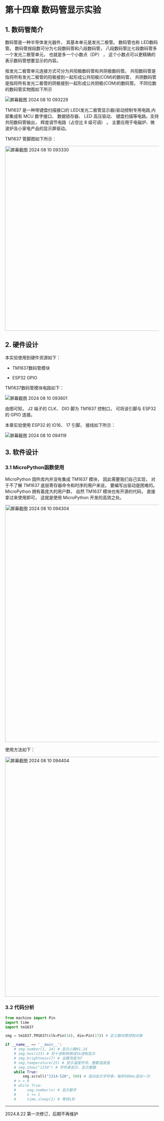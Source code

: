 # 第十四章 数码管显示实验

## 1. 数码管简介

数码管是一种半导体发光器件， 其基本单元是发光二极管。 数码管也称 LED数码管。 数码管按段数可分为七段数码管和八段数码管， 八段数码管比七段数码管多一个发光二极管单元， 也就是多一个小数点（DP） ， 这个小数点可以更精确的表示数码管想要显示的内容。

按发光二极管单元连接方式可分为共阳极数码管和共阴极数码管。 共阳数码管是指将所有发光二极管的阳极接到一起形成公共阳极(COM)的数码管， 共阴数码管是指将所有发光二极管的阴极接到一起形成公共阴极(COM)的数码管。 不同位数的数码管实物图如下所示

![屏幕截图 2024 08 10 093229](https://img.picgo.net/2024/08/10/-2024-08-10-0932298da15ce8d1182bd5.png)

TM1637 是一种带键盘扫描接口的 LED(发光二极管显示器)驱动控制专用电路,内部集成有 MCU 数字接口、 数据锁存器、 LED 高压驱动、 键盘扫描等电路。支持共阳数码管输出， 辉度调节电路（占空比 8 级可调） 。 主要应用于电磁炉、微波炉及小家电产品的显示屏驱动。

TM1637 管脚图如下所示：

<img src="https://img.picgo.net/2024/08/10/-2024-08-10-0933302e768dac5e4ba2cd.png" title="" alt="屏幕截图 2024 08 10 093330" width="605">

## 2. 硬件设计

本实验使用到硬件资源如下：

- TM1637数码管模块

- ESP32 GPIO

TM1637数码管模块电路如下：

![屏幕截图 2024 08 10 093601](https://img.picgo.net/2024/08/10/-2024-08-10-09360140f3c55100d56896.png)

由图可知， J2 端子的 CLK、 DIO 脚为 TM1637 控制口， 可将该引脚与 ESP32的 GPIO 连接。

本章实验使用 ESP32 的 IO16、 17 引脚， 接线如下所示：

![屏幕截图 2024 08 10 094119](https://img.picgo.net/2024/08/10/-2024-08-10-0941191713515d4ae716ef.png)

## 3. 软件设计

### 3.1 MicroPython函数使用

MicroPython 固件库内并没有集成 TM1637 模块， 因此需要我们自己实现， 对于不了解 TM1637 底层寄存器命令和时序的用户来说， 要编写出驱动是困难的。MicroPython 拥有着庞大的用户群， 自然 TM1637 模块也有开源的代码， 直接拿过来使用即可， 这就是使用 MicroPython 开发的高效之处。

<img src="https://img.picgo.net/2024/08/10/-2024-08-10-094304300dd26bdf82981a.png" title="" alt="屏幕截图 2024 08 10 094304" width="777">

使用方法如下：

<img src="https://img.picgo.net/2024/08/10/-2024-08-10-094404b3b93ee82ef99497.png" title="" alt="屏幕截图 2024 08 10 094404" width="785">

### 3.2 代码分析

```python
from machine import Pin
import time
import tm1637

smg = tm1637.TM1637(clk=Pin(16), dio=Pin(17)) # 定义数码管控制对象

if __name__ == '__main__':
    # smg.number(1, 24) # 显示小数01.24
    # smg.hex(123) # 将十进制转换成16进制显示
    # smg.brightness(7) # 设置亮度为7
    # smg.temperature(25) # 显示温度符号，整数温度值
    # smg.show("1234") # 字符串显示，显示整数
    while True:
        smg.scroll("1314-520", 500) # 滚动显示字符串，每秒500ms滚动一次
    # n = 0
    # while True:
    #     smg.number(n) # 显示数字
    #     n += 1
    #     time.sleep(1) # 等待1秒

```

---

2024.8.22 第一次修订，后期不再维护
